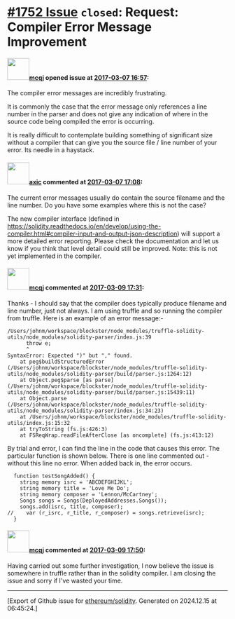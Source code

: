 # [\#1752 Issue](https://github.com/ethereum/solidity/issues/1752) `closed`: Request: Compiler Error Message Improvement

#### <img src="https://avatars.githubusercontent.com/u/5565612?u=62463e8722a4c3b552712b6872ec1b1411f0208f&v=4" width="50">[mcqj](https://github.com/mcqj) opened issue at [2017-03-07 16:57](https://github.com/ethereum/solidity/issues/1752):

The compiler error messages are incredibly frustrating.

It is commonly the case that the error message only references a line number in the parser and does not give any indication of where in the source code being compiled the error is occurring.

It is really difficult to contemplate building something of significant size without a compiler that can give you the source file / line number of your error. Its needle in a haystack.


#### <img src="https://avatars.githubusercontent.com/u/20340?v=4" width="50">[axic](https://github.com/axic) commented at [2017-03-07 17:08](https://github.com/ethereum/solidity/issues/1752#issuecomment-284789342):

The current error messages usually do contain the source filename and the line number. Do you have some examples where this is not the case?

The new compiler interface (defined in https://solidity.readthedocs.io/en/develop/using-the-compiler.html#compiler-input-and-output-json-description) will support a more detailed error reporting. Please check the documentation and let us know if you think that level detail could still be improved. Note: this is not yet implemented in the compiler.

#### <img src="https://avatars.githubusercontent.com/u/5565612?u=62463e8722a4c3b552712b6872ec1b1411f0208f&v=4" width="50">[mcqj](https://github.com/mcqj) commented at [2017-03-09 17:31](https://github.com/ethereum/solidity/issues/1752#issuecomment-285421683):

Thanks - I should say that the compiler does typically produce filename and line number, just not always. I am using truffle and so running the compiler from truffle.
Here is an example of an error message:-
```
/Users/johnm/workspace/blockster/node_modules/truffle-solidity-utils/node_modules/solidity-parser/index.js:39
      throw e;
      ^
SyntaxError: Expected ")" but "," found.
    at peg$buildStructuredError (/Users/johnm/workspace/blockster/node_modules/truffle-solidity-utils/node_modules/solidity-parser/build/parser.js:1264:12)
    at Object.peg$parse [as parse] (/Users/johnm/workspace/blockster/node_modules/truffle-solidity-utils/node_modules/solidity-parser/build/parser.js:15439:11)
    at Object.parse (/Users/johnm/workspace/blockster/node_modules/truffle-solidity-utils/node_modules/solidity-parser/index.js:34:23)
    at /Users/johnm/workspace/blockster/node_modules/truffle-solidity-utils/index.js:15:32
    at tryToString (fs.js:426:3)
    at FSReqWrap.readFileAfterClose [as oncomplete] (fs.js:413:12)
```
By trial and error, I can find the line in the code that causes this error. The particular function is shown below. There is one line commented out - without this line no error. When added back in, the error occurs.
```
  function testSongAdded() {
    string memory isrc = 'ABCDEFGHIJKL';
    string memory title = 'Love Me Do';
    string memory composer = 'Lennon/McCartney';
    Songs songs = Songs(DeployedAddresses.Songs());
    songs.add(isrc, title, composer);
//    var (r_isrc, r_title, r_composer) = songs.retrieve(isrc);
  }
```

#### <img src="https://avatars.githubusercontent.com/u/5565612?u=62463e8722a4c3b552712b6872ec1b1411f0208f&v=4" width="50">[mcqj](https://github.com/mcqj) commented at [2017-03-09 17:50](https://github.com/ethereum/solidity/issues/1752#issuecomment-285426781):

Having carried out some further investigation, I now believe the issue is somewhere in truffle rather than in the solidity compiler. I am closing the issue and sorry if I've wasted your time.


-------------------------------------------------------------------------------



[Export of Github issue for [ethereum/solidity](https://github.com/ethereum/solidity). Generated on 2024.12.15 at 06:45:24.]

